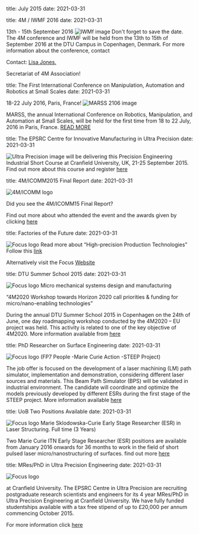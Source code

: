 title: July 2015
date: 2021-03-31

title: 4M / IWMF 2016
date: 2021-03-31

13th - 15th September 2016
![IWMf image]("/assets/images/iwmf.gif)
Don't forget to save the date. The 4M conference and IWMF will be held from the 13th to 15th of September 2016 at the DTU Campus in Copenhagen, Denmark. 
For more information about the conference, contact <p>Contact: <a href="mailto:lisa.jones@ctechinnovation.com">Lisa Jones.</strong></a></p>Secretariat of 4M Association!

title: The First International Conference on Manipulation, Automation and Robotics at Small Scales
date: 2021-03-31

18-22 July 2016, Paris, France!
![MARSS 2106 image]("/assets/images/marss-2016.gif)

MARSS, the annual International Conference on Robotics, Manipulation, and Automation at Small Scales, will be held for the first time from 18 to 22 July, 2016 in Paris, France.
[READ MORE](http://marss-conference.org/)

title: The EPSRC Centre for Innovative Manufacturing in Ultra Precision
date: 2021-03-31

![Ultra Precision image]("/assets/images/ultra-precision.gif)
will be delivering this Precision Engineering Industrial Short Course at Cranfield University, UK, 21-25 September 2015.
Find out more about this course and register [here](https://www.cranfield.ac.uk/courses/training/precision-engineering.html)

title: 4M/ICOMM2015 Final Report
date: 2021-03-31

![4M/ICOMM logo ]("/assets/images/4m-icomm-2015.gif)

Did you see the 4M/ICOMM15 Final Report?

Find out more about who attended the event and the awards given by clicking [here](http://www.4m-icomm-2015.polimi.it/report.php)


title: Factories of the Future
date: 2021-03-31

![Focus logo ]("/assets/images/focus.gif)
Read more about “High-precision Production Technologies” Follow this [link](http://www.focusonfof.eu/downloads/news/focus-press-release-16062015.pdf)

Alternatively visit the Focus [Website](http://www.focusonfof.eu/)


title: DTU Summer School 2015
date: 2021-03-31

![Focus logo ]("/assets/images/dtu-summer-school.gif)
Micro mechanical  systems design and manufacturing
  
“4M2020 Workshop towards Horizon 2020 call priorities & funding for micro/nano-enabling technologies”

During the annual DTU Summer School 2015 in Copenhagen on the 24th of June, one day roadmapping workshop conducted by the 4M2020 – EU project was held. This activity is related to one of the key objective of 4M2020. More information available from [here](/contents/DTU-Summer-School.html)


title: PhD Researcher on Surface Engineering
date: 2021-03-31

![Focus logo ]("/assets/images/jobs.gif)
(FP7 People -Marie Curie Action -STEEP Project)
 
The job offer is focused on the development of a laser machining (LM) path simulator, implementation and demonstration, considering different laser sources and materials. This Beam Path Simulator (BPS) will be validated in industrial environment. The candidate will coordinate and optimize the models previously developed by different ESRs during the first stage of the STEEP project. More information available [here](http://ec.europa.eu/euraxess/index.cfm/jobs/jobDetails/33967154)


title: UoB Two Positions Available
date: 2021-03-31

![Focus logo ]("/assets/images/uob.gif)
Marie Sklodowska-Curie Early Stage Researcher (ESR) in Laser Structuring.
Full time (3 Years)

Two Marie Curie ITN Early Stage Researcher (ESR) positions are available from January 2016 onwards for 36 months to work in the field of short pulsed laser micro/nanostructuring of surfaces. find out more [here](https://atsv7.wcn.co.uk/search_engine/jobs.cgi?amNvZGU9MTQ3NTQ3MSZ2dF90ZW1wbGF0ZT03Njcmb3duZXI9NTAzMjUyMSZvd25lcnR5cGU9ZmFpciZicmFuZF9pZD0wJnZhY2Zpcm0udmFjdGl0bGU9NTI4NjkmcG9zdGluZ19jb2RlPTExNyZyZXFzaWc9MTQzNjE3MDQ1MS02OTJiZTlkMDgxNWI0MGJlMjJmM2E5YTczMjZkMjBhNzIyODU1NWEw&jcode=1475471&vt_template=767&owner=5032521&ownertype=fair&brand_id=0&vacfirm.vactitle=52869&posting_code=117&reqsig=1436170451-692be9d0815b40be22f3a9a7326d20a7228555a0)


title: MRes/PhD in Ultra Precision Engineering
date: 2021-03-31

![Focus logo ]("/assets/images/ultra-precision-scientists.gif)

at Cranfield University. The EPSRC Centre in Ultra Precision are recruiting postgraduate research scientists and engineers for its 4 year MRes/PhD in Ultra Precision Engineering at Cranfield University.  We have fully funded studentships available with a tax free stipend of up to £20,000 per annum commencing October 2015.
 
For more information click [here](http://www.ultraprecision.org/research/vacancies/)